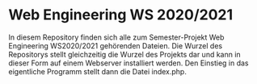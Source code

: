 # Web Engineering WS 2020/2021
In diesem Repository finden sich alle zum Semester-Projekt Web Engineering WS2020/2021 gehörenden Dateien. Die Wurzel des Repositorys stellt gleichzeitig die Wurzel des Projekts dar und kann in dieser Form auf einem Webserver installiert werden. Den Einstieg in das eigentliche Programm stellt dann die Datei index.php.
